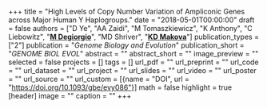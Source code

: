 +++
title = "High Levels of Copy Number Variation of Ampliconic Genes across Major Human Y Haplogroups."
date = "2018-05-01T00:00:00"
draft = false
authors = ["D Ye", "AA Zaidi", "M Tomaszkiewicz", "K Anthony", "C Liebowitz", "[__M Degiorgio__](http://bio.psu.edu/directory/mxd60)", "MD Shriver", "[__KD Makova__](http://www.bx.psu.edu/makova_lab)"]
publication_types = ["2"]
publication = "_Genome Biology and Evolution_"
publication_short = "_GENOME BIOL EVOL_"
abstract = ""
abstract_short = ""
image_preview = ""
selected = false
projects = []
tags = []
url_pdf = ""
url_preprint = ""
url_code = ""
url_dataset = ""
url_project = ""
url_slides = ""
url_video = ""
url_poster = ""
url_source = ""
url_custom = [{name = "DOI", url = "https://doi.org/10.1093/gbe/evy086"}]
math = false
highlight = true
[header]
image = ""
caption = ""
+++

